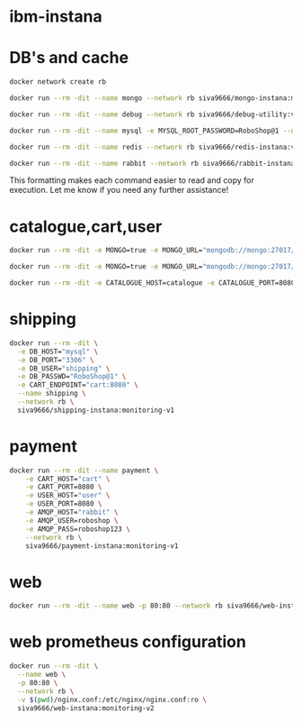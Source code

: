 # ibm-instana

# DB's and cache

```bash
docker network create rb
```

```bash
docker run --rm -dit --name mongo --network rb siva9666/mongo-instana:monitoring-v1
```

```bash
docker run --rm -dit --name debug --network rb siva9666/debug-utility:v1
```

```bash
docker run --rm -dit --name mysql -e MYSQL_ROOT_PASSWORD=RoboShop@1 --network rb siva9666/mysql-instana:v1
```

```bash
docker run --rm -dit --name redis --network rb siva9666/redis-instana:v1
```

```bash
docker run --rm -dit --name rabbit --network rb siva9666/rabbit-instana:v1
```

This formatting makes each command easier to read and copy for execution. Let me know if you need any further assistance!
# catalogue,cart,user

```bash
docker run --rm -dit -e MONGO=true -e MONGO_URL="mongodb://mongo:27017/catalogue" --name catalogue --network rb siva9666/catalogue-instana:monitoring-v1
```

```bash
docker run --rm -dit -e MONGO=true -e MONGO_URL="mongodb://mongo:27017/users" -e REDIS_HOST=redis --name user --network rb siva9666/user-instana:monitoring-v1
```

```bash
docker run --rm -dit -e CATALOGUE_HOST=catalogue -e CATALOGUE_PORT=8080 -e REDIS_HOST=redis --name cart --network rb siva9666/cart-instana:monitoring-v1
```

# shipping
```bash
docker run --rm -dit \
  -e DB_HOST="mysql" \
  -e DB_PORT="3306" \
  -e DB_USER="shipping" \
  -e DB_PASSWD="RoboShop@1" \
  -e CART_ENDPOINT="cart:8080" \
  --name shipping \
  --network rb \
  siva9666/shipping-instana:monitoring-v1
```

# payment
```bash
docker run --rm -dit --name payment \
    -e CART_HOST="cart" \
    -e CART_PORT=8080 \
    -e USER_HOST="user" \
    -e USER_PORT=8080 \
    -e AMQP_HOST="rabbit" \
    -e AMQP_USER=roboshop \
    -e AMQP_PASS=roboshop123 \
    --network rb \
    siva9666/payment-instana:monitoring-v1
```
# web 
```bash
docker run --rm -dit --name web -p 80:80 --network rb siva9666/web-instana:monitoring-v2
```
# web prometheus configuration
```bash
docker run --rm -dit \
  --name web \
  -p 80:80 \
  --network rb \
  -v $(pwd)/nginx.conf:/etc/nginx/nginx.conf:ro \
  siva9666/web-instana:monitoring-v2
```
